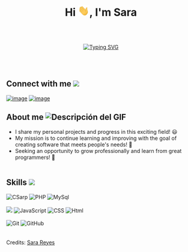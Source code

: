 <h1 align="center">Hi <img src="https://raw.githubusercontent.com/ABSphreak/ABSphreak/master/gifs/Hi.gif" width="30px">, I'm Sara</h1>
<br><br>
<p align="center">
  <a href="https://git.io/typing-svg"><img src="https://readme-typing-svg.demolab.com?font=Roboto+Mono&pause=1000&color=F67DF7&center=true&random=false&width=435&lines=Full+Stack+Developer" alt="Typing SVG" /></a>
</p>
<br><br>
<h2>
  Connect with me
  <img src="https://user-images.githubusercontent.com/74038190/214644145-264f4759-7633-441e-9d67-d8dda9d50d26.gif" width="80px">
</h2>

[![image](https://img.shields.io/badge/LinkedIn-0077B5?style=for-the-badge&logo=linkedin&logoColor=white)](https://www.linkedin.com/in/sarareyesgrao/)
[![image](https://img.shields.io/badge/Gmail-D14836?style=for-the-badge&logo=gmail&logoColor=white)](mailto:sarareyesgrao@gmail.com)

<h2>
  About me
  <img src="https://i.giphy.com/media/v1.Y2lkPTc5MGI3NjExanZoMTB5azA2ZHowYnlydGpya2R6bDRmZmxtaTFhNnJzaGJiZXo2dyZlcD12MV9pbnRlcm5hbF9naWZfYnlfaWQmY3Q9cw/2DMN31jEeBLVJQGXz6/giphy.gif" width="60" height="auto" alt="Descripción del GIF">

</h2>

* I share my personal projects and progress in this exciting field! 😃
* My mission is to continue learning and improving with the goal of creating software that meets people's needs! 🎯
* Seeking an opportunity to grow professionally and learn from great programmers! 💪
<br><br>
<h2> 
  Skills
  <img src = "https://media2.giphy.com/media/QssGEmpkyEOhBCb7e1/giphy.gif?cid=ecf05e47a0n3gi1bfqntqmob8g9aid1oyj2wr3ds3mg700bl&rid=giphy.gif" width = 32px>
</h2>
<div>
  <img src ="https://img.shields.io/badge/c%23-%234B275F.svg?style=for-the-badge&logo=csharp&logoColor=white" alt="CSarp">
  <img src ="https://img.shields.io/badge/php-%23777BB4.svg?style=for-the-badge&logo=php&logoColor=white" alt="PHP">  
  <img src ="https://img.shields.io/badge/mysql-4479A1.svg?style=for-the-badge&logo=mysql&logoColor=white" alt="MySql">  
</div>
</br>
<div>
  <img src="https://img.shields.io/badge/react%20-%2320232a.svg?&style=for-the-badge&logo=react&logoColor=%2361DAFB"/> 
  <img src ="https://img.shields.io/badge/javascript-%23323330.svg?style=for-the-badge&logo=javascript&logoColor=%23F7DF1E" alt="JavaScript">
  <img src ="https://img.shields.io/badge/css-%231572B6.svg?style=for-the-badge&logo=css&logoColor=white" alt="CSS"> 
  <img src ="https://img.shields.io/badge/html-%23E34F26.svg?style=for-the-badge&logo=html&logoColor=white" alt="Html">
</div>
</br>
<div>
  <img src ="https://img.shields.io/badge/git-%23F05033.svg?style=for-the-badge&logo=git&logoColor=white" alt="Git">
  <img src ="https://img.shields.io/badge/github-%23121011.svg?style=for-the-badge&logo=github&logoColor=white" alt="GitHub">   
</div>
<br>
<br>
Credits: <a href="https://github.com/sararg-dev">Sara Reyes</a>

